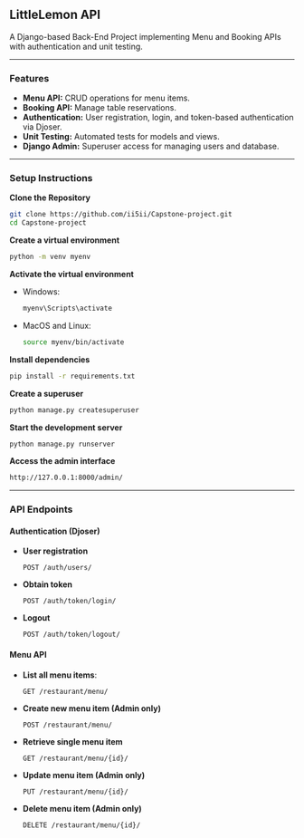 ## LittleLemon API

A Django-based Back-End Project implementing Menu and Booking APIs with authentication and unit testing.

---

### Features
- **Menu API:** CRUD operations for menu items.
- **Booking API:** Manage table reservations.
- **Authentication:** User registration, login, and token-based authentication via Djoser.
- **Unit Testing:** Automated tests for models and views.
- **Django Admin:** Superuser access for managing users and database.

---

### Setup Instructions
**Clone the Repository**
   ```sh
   git clone https://github.com/ii5ii/Capstone-project.git
   cd Capstone-project
   ```


**Create a virtual environment**
  ```sh
  python -m venv myenv
  ```

**Activate the virtual environment**
  - Windows:
    ```sh
    myenv\Scripts\activate
    ```
  - MacOS and Linux:
    ```sh
    source myenv/bin/activate
    ```

**Install dependencies**
  ```sh
  pip install -r requirements.txt
  ```


**Create a superuser**
  ```sh
  python manage.py createsuperuser
  ```

**Start the development server**
  ```sh
  python manage.py runserver
  ```


**Access the admin interface**
  ```sh
  http://127.0.0.1:8000/admin/
  ```
---
### API Endpoints

#### Authentication (Djoser)

- **User registration**
  ```http
  POST /auth/users/
  ```

- **Obtain token**
  ```http
  POST /auth/token/login/
  ```

- **Logout**
  ```http
  POST /auth/token/logout/
  ```

#### Menu API

- **List all menu items**:
    ```http
    GET /restaurant/menu/
    ```

- **Create new menu item (Admin only)**
    ```http
    POST /restaurant/menu/
    ```

- **Retrieve single menu item**
    ```http
    GET /restaurant/menu/{id}/
    ```

- **Update menu item (Admin only)**
    ```http
    PUT /restaurant/menu/{id}/
    ```

- **Delete menu item (Admin only)**
    ```http
    DELETE /restaurant/menu/{id}/
    ```
